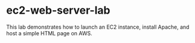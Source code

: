 # ec2-web-server-lab
This lab demonstrates how to launch an EC2 instance, install Apache, and host a simple HTML page on AWS.
